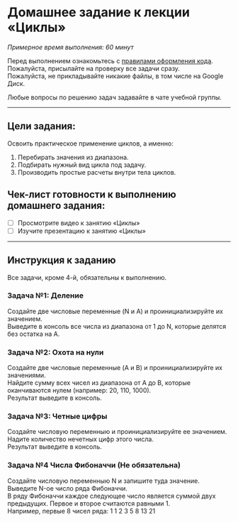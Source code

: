# Домашнее задание к лекции «Циклы»

_Примерное время выполнения: 60 минут_

Перед выполнением ознакомьтесь с [правилами оформления кода](https://github.com/netology-code/codestyle/blob/master/swift/README.md).  
Пожалуйста, присылайте на проверку все задачи сразу.  
Пожалуйста, не прикладывайте никакие файлы, в том числе на Google Диск.  

Любые вопросы по решению задач задавайте в чате учебной группы.

_______
## Цели задания:

Освоить практическое применение циклов, а именно:
1. Перебирать значения из диапазона.
2. Подбирать нужный вид цикла под задачу.
3. Производить простые расчеты внутри тела циклов.

## Чек-лист готовности к выполнению домашнего задания:

- [ ] Просмотрите видео к занятию «Циклы»
- [ ] Изучите презентацию к занятию «Циклы»

----------------------

## Инструкция к заданию
Все задачи, кроме 4-й, обязательны к выполнению.

### Задача №1: Деление

Создайте две числовые переменные (N и A) и проинициализируйте их значением.  
Выведите в консоль все числа из диапазона от 1 до N, которые делятся без остатка на A.


### Задача №2: Охота на нули

Создайте две числовые переменные (A и B) и проинициализируйте их значениями.   
Найдите сумму всех чисел из диапазона от A до B, которые оканчиваются нулем (например: 20, 110, 1000).  
Результат выведите в консоль.


### Задача №3: Четные цифры

Создайте числовую переменныю и проинициализируйте ее значением.  
Надите количество нечетных цифр этого числа.  
Результат выведите в консоль.


### Задача №4 Числа Фибоначчи (Не обязательна)
Создайте числовую переменныю N и запишите туда значение.  
Выведите N-ое число ряда Фибоначчи.   
В ряду Фибоначчи каждое следующее число является суммой двух предыдущих. Первое и второе считаются равными 1.  
Например, первые 8 чисел ряда: 1 1 2 3 5 8 13 21
